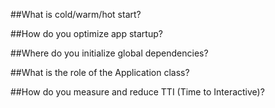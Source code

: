 ##What is cold/warm/hot start?

##How do you optimize app startup?

##Where do you initialize global dependencies?

##What is the role of the Application class?

##How do you measure and reduce TTI (Time to Interactive)?
